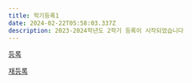 ```yaml
---
title: 학기등록1
date: 2024-02-22T05:58:03.337Z
description: 2023-2024학년도 2학기 등록이 시작되었습니다
---
```


<a class="bg-blue-  500 hover:bg-blue-700 text-white font-bold py-2 px-4 rounded my-8" href="/ko/registration_pages/register">등록</a>

<a class="bg-blue-500 hover:bg-blue-700 text-white font-bold py-2 px-4 rounded" href="/ko/registration_pages/reregister">재등록</a>
